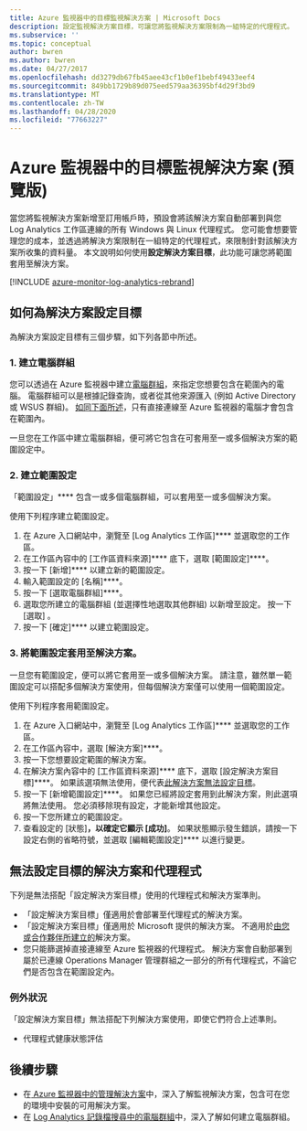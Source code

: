 ```yaml
---
title: Azure 監視器中的目標監視解決方案 | Microsoft Docs
description: 設定監視解決方案目標，可讓您將監視解決方案限制為一組特定的代理程式。  本文說明如何建立範圍設定，並將它套用至解決方案。
ms.subservice: ''
ms.topic: conceptual
author: bwren
ms.author: bwren
ms.date: 04/27/2017
ms.openlocfilehash: dd3279db67fb45aee43cf1b0ef1bebf49433eef4
ms.sourcegitcommit: 849bb1729b89d075eed579aa36395bf4d29f3bd9
ms.translationtype: MT
ms.contentlocale: zh-TW
ms.lasthandoff: 04/28/2020
ms.locfileid: "77663227"
---
```

# <a name="targeting-monitoring-solutions-in-azure-monitor-preview"></a>Azure 監視器中的目標監視解決方案 (預覽版)
當您將監視解決方案新增至訂用帳戶時，預設會將該解決方案自動部署到與您 Log Analytics 工作區連線的所有 Windows 與 Linux 代理程式。  您可能會想要管理您的成本，並透過將解決方案限制在一組特定的代理程式，來限制針對該解決方案所收集的資料量。  本文說明如何使用**設定解決方案目標**，此功能可讓您將範圍套用至解決方案。

[!INCLUDE [azure-monitor-log-analytics-rebrand](../../../includes/azure-monitor-log-analytics-rebrand.md)]

## <a name="how-to-target-a-solution"></a>如何為解決方案設定目標
為解決方案設定目標有三個步驟，如下列各節中所述。 


### <a name="1-create-a-computer-group"></a>1. 建立電腦群組
您可以透過在 Azure 監視器中建立[電腦群組](../platform/computer-groups.md)，來指定您想要包含在範圍內的電腦。  電腦群組可以是根據記錄查詢，或者從其他來源匯入 (例如 Active Directory 或 WSUS 群組)。 [如同下面所述](#solutions-and-agents-that-cant-be-targeted)，只有直接連線至 Azure 監視器的電腦才會包含在範圍內。

一旦您在工作區中建立電腦群組，便可將它包含在可套用至一或多個解決方案的範圍設定中。
 
 
### <a name="2-create-a-scope-configuration"></a>2. 建立範圍設定
 「範圍設定」**** 包含一或多個電腦群組，可以套用至一或多個解決方案。 
 
 使用下列程序建立範圍設定。  

 1. 在 Azure 入口網站中，瀏覽至 [Log Analytics 工作區]**** 並選取您的工作區。
 2. 在工作區內容中的 [工作區資料來源]**** 底下，選取 [範圍設定]****。
 3. 按一下 [新增]**** 以建立新的範圍設定。
 4. 輸入範圍設定的 [名稱]****。
 5. 按一下 [選取電腦群組]****。
 6. 選取您所建立的電腦群組 (並選擇性地選取其他群組) 以新增至設定。  按一下 [選取]  。  
 6. 按一下 [確定]**** 以建立範圍設定。 


### <a name="3-apply-the-scope-configuration-to-a-solution"></a>3. 將範圍設定套用至解決方案。
一旦您有範圍設定，便可以將它套用至一或多個解決方案。  請注意，雖然單一範圍設定可以搭配多個解決方案使用，但每個解決方案僅可以使用一個範圍設定。

使用下列程序套用範圍設定。  

 1. 在 Azure 入口網站中，瀏覽至 [Log Analytics 工作區]**** 並選取您的工作區。
 2. 在工作區內容中，選取 [解決方案]****。
 3. 按一下您想要設定範圍的解決方案。
 4. 在解決方案內容中的 [工作區資料來源]**** 底下，選取 [設定解決方案目標]****。  如果該選項無法使用，便代表[此解決方案無法設定目標](#solutions-and-agents-that-cant-be-targeted)。
 5. 按一下 [新增範圍設定]****。  如果您已經將設定套用到此解決方案，則此選項將無法使用。  您必須移除現有設定，才能新增其他設定。
 6. 按一下您所建立的範圍設定。
 7. 查看設定的 [狀態]****，以確定它顯示 [成功]****。  如果狀態顯示發生錯誤，請按一下設定右側的省略符號，並選取 [編輯範圍設定]**** 以進行變更。

## <a name="solutions-and-agents-that-cant-be-targeted"></a>無法設定目標的解決方案和代理程式
下列是無法搭配「設定解決方案目標」使用的代理程式和解決方案準則。

- 「設定解決方案目標」僅適用於會部署至代理程式的解決方案。
- 「設定解決方案目標」僅適用於 Microsoft 提供的解決方案。  不適用於[由您或合作夥伴所建立的](solutions-creating.md)解決方案。
- 您只能篩選掉直接連線至 Azure 監視器的代理程式。  解決方案會自動部署到屬於已連線 Operations Manager 管理群組之一部分的所有代理程式，不論它們是否包含在範圍設定內。

### <a name="exceptions"></a>例外狀況
「設定解決方案目標」無法搭配下列解決方案使用，即使它們符合上述準則。

- 代理程式健康狀態評估

## <a name="next-steps"></a>後續步驟
- 在[ Azure 監視器中的管理解決方案](solutions.md)中，深入了解監視解決方案，包含可在您的環境中安裝的可用解決方案。
- 在 [Log Analytics 記錄檔搜尋中的電腦群組](../platform/computer-groups.md)中，深入了解如何建立電腦群組。
